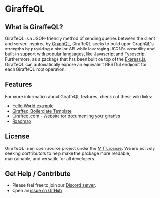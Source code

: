 # GiraffeQL

## What is GiraffeQL?

GiraffeQL is a JSON-friendly method of sending queries between the client and server. Inspired by [GraphQL](https://graphql.org/), GiraffeQL seeks to build upon GraphQL's strengths by providing a similar API while leveraging JSON's versatility and built-in support with popular languages, like Javascript and Typescript. Furthermore, as a package that has been built on top of the [Express.js](https://expressjs.com/), GiraffeQL can automatically expose an equivalent RESTful endpoint for each GiraffeQL root operation.

## Features

For more information about GiraffeQL features, check out these wiki links:

- [Hello World example](https://github.com/big213/giraffeql/wiki/Getting-Started)
- [Giraffeql Boilerplate Template](https://github.com/big213/giraffeql-boilerplate)
- [Giraffeql.com - Website for documenting your giraffes](https://github.com/big213/giraffeql.com)
- [Roadmap](https://github.com/big213/giraffeql/wiki/Roadmap)

## License

GiraffeQL is an open source project under the [MIT License](https://github.com/big213/giraffeql/blob/main/LICENSE). We are actively seeking contributors to help make the package more readable, maintainable, and versatile for all developers.

## Get Help / Contribute

- Please feel free to join our [Discord server](https://discord.gg/CpSWfub9y6).
- Open an [issue on GitHub](https://github.com/big213/giraffeql/issues/new)
